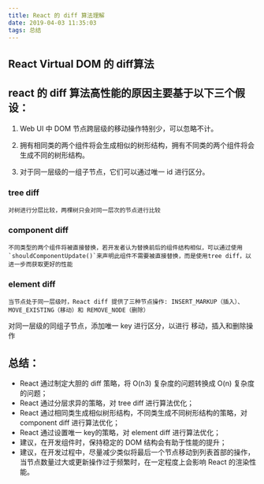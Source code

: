 ```yaml
---
title: React 的 diff 算法理解
date: 2019-04-03 11:35:03
tags: 总结
---
```


## React Virtual DOM 的 diff算法

## react 的 diff 算法高性能的原因主要基于以下三个假设：
1. Web UI 中 DOM 节点跨层级的移动操作特别少，可以忽略不计。

2. 拥有相同类的两个组件将会生成相似的树形结构，拥有不同类的两个组件将会生成不同的树形结构。

3. 对于同一层级的一组子节点，它们可以通过唯一 id 进行区分。

### tree diff
    对树进行分层比较，两棵树只会对同一层次的节点进行比较
### component diff
    不同类型的两个组件将被直接替换，若开发者认为替换前后的组件结构相似，可以通过使用`shouldComponentUpdate()`来声明此组件不需要被直接替换，而是使用tree diff，以进一步而获取更好的性能

### element diff
    当节点处于同一层级时，React diff 提供了三种节点操作: INSERT_MARKUP（插入）、MOVE_EXISTING（移动）和 REMOVE_NODE（删除）
  对同一层级的同组子节点，添加唯一 key 进行区分，以进行 移动，插入和删除操作

## 总结：
  - React 通过制定大胆的 diff 策略，将 O(n3) 复杂度的问题转换成 O(n) 复杂度的问题；
  - React 通过分层求异的策略，对 tree diff 进行算法优化；
  - React 通过相同类生成相似树形结构，不同类生成不同树形结构的策略，对 component diff 进行算法优化；
  - React 通过设置唯一 key的策略，对 element diff 进行算法优化；
  - 建议，在开发组件时，保持稳定的 DOM 结构会有助于性能的提升；
  - 建议，在开发过程中，尽量减少类似将最后一个节点移动到列表首部的操作，当节点数量过大或更新操作过于频繁时，在一定程度上会影响 React 的渲染性能。
